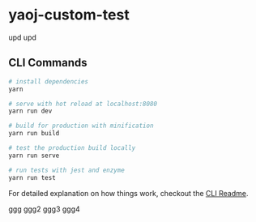 # yaoj-custom-test

upd
upd

## CLI Commands

```bash
# install dependencies
yarn

# serve with hot reload at localhost:8080
yarn run dev

# build for production with minification
yarn run build

# test the production build locally
yarn run serve

# run tests with jest and enzyme
yarn run test
```

For detailed explanation on how things work, checkout the [CLI Readme](https://github.com/developit/preact-cli/blob/master/README.md).

ggg
ggg2
ggg3
ggg4

